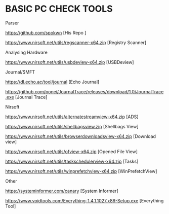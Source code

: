 # BASIC PC CHECK TOOLS 

Parser

https://github.com/spokwn [His Repo ]

https://www.nirsoft.net/utils/regscanner-x64.zip [Registry Scanner]

Analysing Hardware

https://www.nirsoft.net/utils/usbdeview-x64.zip [USBDeview]

Journal/$MFT

https://dl.echo.ac/tool/journal [Echo Journal]

https://github.com/ponei/JournalTrace/releases/download/1.0/JournalTrace.exe [Journal Trace]

Nirsoft

https://www.nirsoft.net/utils/alternatestreamview-x64.zip [ADS]

https://www.nirsoft.net/utils/shellbagsview.zip [Shellbags View]

https://www.nirsoft.net/utils/browserdownloadsview-x64.zip [Download view]

https://www.nirsoft.net/utils/ofview-x64.zip [Opened File View]

https://www.nirsoft.net/utils/taskschedulerview-x64.zip [Tasks]

https://www.nirsoft.net/utils/winprefetchview-x64.zip [WinPrefetchView]


Other

https://systeminformer.com/canary [System Informer]

https://www.voidtools.com/Everything-1.4.1.1027.x86-Setup.exe [Everything Tool]


